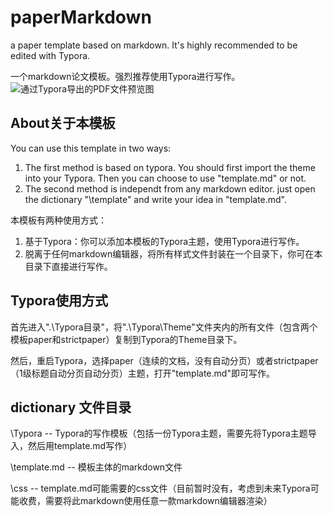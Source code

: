 # paperMarkdown
a paper template based on markdown.  It's highly recommended to be edited with Typora.

一个markdown论文模板。强烈推荐使用Typora进行写作。
![通过Typora导出的PDF文件预览图](https://ftp.bmp.ovh/imgs/2020/10/5c5356498991a94f.jpg)

## About关于本模板

You can use this template in two ways:
1. The first method is based on typora. You should first import the theme into your Typora. Then you can choose to use "template.md" or not.
2. The second method is independt from any markdown editor. just open the dictionary "\template" and write your idea in "template.md".

本模板有两种使用方式：
1. 基于Typora：你可以添加本模板的Typora主题，使用Typora进行写作。
2. 脱离于任何markdown编辑器，将所有样式文件封装在一个目录下，你可在本目录下直接进行写作。

## Typora使用方式

首先进入".\Typora目录"，将".\Typora\Theme"文件夹内的所有文件（包含两个模板paper和strictpaper）复制到Typora的Theme目录下。

然后，重启Typora，选择paper（连续的文档，没有自动分页）或者strictpaper（1级标题自动分页自动分页）主题，打开"template.md"即可写作。

## dictionary 文件目录

\Typora -- Typora的写作模板（包括一份Typora主题，需要先将Typora主题导入，然后用template.md写作）

\template.md -- 模板主体的markdown文件

\css -- template.md可能需要的css文件（目前暂时没有，考虑到未来Typora可能收费，需要将此markdown使用任意一款markdown编辑器渲染）